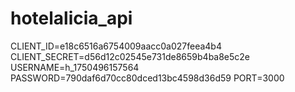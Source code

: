 # hotelalicia_api
CLIENT_ID=e18c6516a6754009aacc0a027feea4b4
CLIENT_SECRET=d56d12c02545e731de8659b4ba8e5c2e
USERNAME=h_1750496157564
PASSWORD=790daf6d70cc80dced13bc4598d36d59
PORT=3000